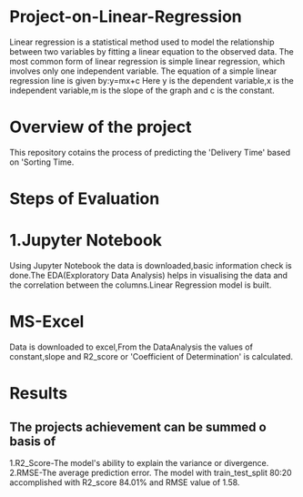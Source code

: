 # Project-on-Linear-Regression
Linear regression is a statistical method used to model the relationship between two variables by fitting a linear equation to the observed data.
The most common form of linear regression is simple linear regression, which involves only one independent variable. The equation of a simple linear regression line is given by:y=mx+c
Here y is the dependent variable,x is the independent variable,m is the slope of the graph and c is the constant.
# Overview of the project
This repository cotains the process of predicting the 'Delivery Time' based on 'Sorting Time.
# Steps of Evaluation
# 1.Jupyter Notebook
Using Jupyter Notebook the data is downloaded,basic information check is done.The EDA(Exploratory Data Analysis) helps in visualising the data and the correlation between the columns.Linear Regression model is built.
# MS-Excel
Data is downloaded to excel,From the DataAnalysis the values of constant,slope and R2_score or 'Coefficient of Determination' is calculated.
# Results
## The projects achievement can be summed o  basis of
1.R2_Score-The model's ability to explain the variance or divergence.
2.RMSE-The average prediction error.
The model with train_test_split 80:20 accomplished with R2_score 84.01% and RMSE value of 1.58.

